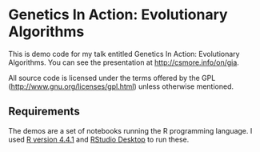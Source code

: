 # Genetics In Action:  Evolutionary Algorithms

This is demo code for my talk entitled Genetics In Action:  Evolutionary Algorithms.  You can see the presentation at http://csmore.info/on/gia.

All source code is licensed under the terms offered by the GPL (http://www.gnu.org/licenses/gpl.html) unless otherwise mentioned.

## Requirements

The demos are a set of notebooks running the R programming language. I used [R version 4.4.1](https://cran.rstudio.com/bin/windows/base/) and [RStudio Desktop](https://www.rstudio.com/products/rstudio/download/) to run these.
